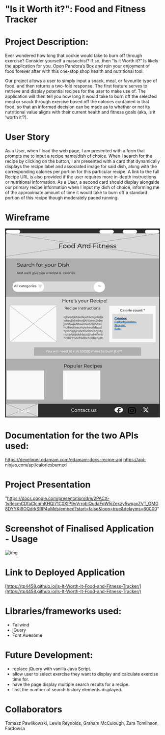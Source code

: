 # "Is it Worth it?": Food and Fitness Tracker

# Project Description:

Ever wondered how long that cookie would take to burn off through exercise? Consider yourself a masochist? If so, then “Is it Worth it?” Is likely the application for you. Open Pandora’s Box and ruin your enjoyment of food forever after with this one-stop shop health and nutritional tool.

Our project allows a user to simply input a snack, meal, or favourite type of food, and then returns a two-fold response. The first feature serves to retrieve and display potential recipes for the user to make use of. The application will then tell you how long it would take to burn off the selected meal or snack through exercise based off the calories contained in that food, so that an informed decision can be made as to whether or not its nutritional value aligns with their current health and fitness goals (aka, is it ‘worth it’?).

# User Story

As a User, when I load the web page, 
I am presented with a form that prompts me to input a recipe name/dish of choice.
When I search for the recipe by clicking on the button,
I am presented with a card that dynamically displays the recipe label and associated image for said dish, along with the corresponding calories per portion for this particular recipe. A link to the full Recipe URL is also provided if the user requires more in-depth instructions or nutritional information.
As a User, a second card should display alongside our primary recipe information when I input my dish of choice, informing me of the approximate amount of time it would take to burn off a standard portion of this recipe though moderately paced running.

# Wireframe

![img](./assets/images/Wireframe.png)

# Documentation for the two APIs used:

https://developer.edamam.com/edamam-docs-recipe-api
https://api-ninjas.com/api/caloriesburned

# Project Presentation

"https://docs.google.com/presentation/d/e/2PACX-1vRecmCDfaClcnmKHQI71C0XIP9vVrroblQudaFqW5jZekzy5wqaxZVT_OMG8DYYKi9OQdrkSRP4uMds/embed?start=false&loop=true&delayms=60000"

# Screenshot of Finalised Application - Usage

![img](/assets/images/Is%20it%20Worth%20it%20-%20usage.gif)

# Link to Deployed Application

[https://tp4458.github.io/Is-It-Worth-It-Food-and-Fitness-Tracker/](https://tp4458.github.io/Is-It-Worth-It-Food-and-Fitness-Tracker/)

# Libraries/frameworks used:

- Tailwind
- jQuery
- Font Awesome

# Future Development:
- replace jQuery with vanilla Java Script.
- allow user to select exercise they want to display and calculate exercise time for.
- have the page display multiple search results for a recipe.
- limit the number of search history elements displayed.

# Collaborators

Tomasz Pawlikowski, Lewis Reynolds, Graham McCulough, Zara Tomlinson, Fardowsa
